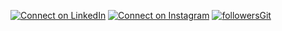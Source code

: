 
[![Connect on LinkedIn](https://img.shields.io/badge/LinkedIn-0077B5?style=for-the-badge&logo=linkedin&logoColor=white)](https://www.linkedin.com/in/matheus-martins-242792132/)
[![Connect on Instagram](https://img.shields.io/badge/Instagram-E4405F?style=for-the-badge&logo=instagram&logoColor=white)](https://www.instagram.com/matheusmartins30)
[![followersGit](https://img.shields.io/github/followers/adrianoleitedasilva?style=social)](https://github.com/matheusmartins0)
